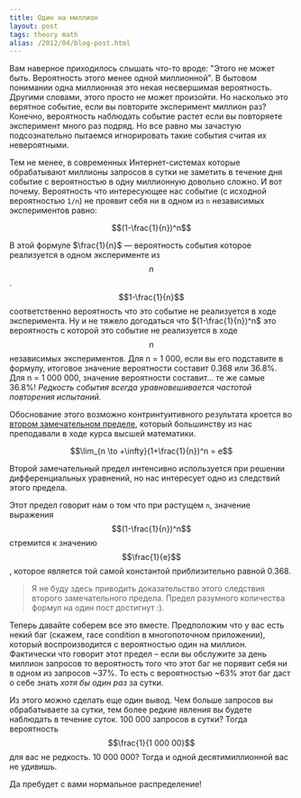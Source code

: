 ```yaml
---
title: Один на миллион
layout: post
tags: theory math
alias: /2012/04/blog-post.html
---
```

Вам наверное приходилось слышать что-то вроде: "Этого не может быть. Вероятность этого менее одной миллионной". В бытовом понимании одна миллионная это некая несвершимая вероятность. Другими словами, этого просто не может произойти. Но насколько это вeрятное событие, если вы повторите эксперимент миллион раз? Конечно, вероятность наблюдать событие растет если вы повторяете эксперимент много раз подряд. Но все равно мы зачастую подсознательно пытаемся игнорировать такие события считая их невероятными.

<!-- excerpt -->

Тем не менее, в современных Интернет-системах которые обрабатывают миллионы запросов в сутки не заметить в течение дня событие с вероятностью в одну миллионную довольно сложно. И вот почему. Вероятность что интересующее нас событие (с исходной вероятностью <code>1/n</code>) не проявит себя ни в одном из <code>n</code> независимых экспериментов равно:

$$(1-\frac{1}{n})^n$$

В этой формуле $\frac{1}{n}$ — вероятность события которое реализуется в одном эксперименте из $$n$$. $$1-\frac{1}{n}$$ соответственно вероятность что это событие не реализуется в ходе эксперимента. Ну и не тяжело догодаться что $(1-\frac{1}{n})^n$ это вероятность с которой это событие не реализуется в ходе $$n$$ независимых экспериментов. Для n = 1 000, если вы его подставите в формулу, итоговое значение вероятности составит 0.368 или 36.8%. Для n = 1 000 000, значение вероятности составит... те же самые 36.8%! _Редкость события всегда уравновешивается частотой повторения испытаний._

Обоснование этого возможно контринтуитивного результата кроется во [втором замечательном пределе][ref-lim], который большинству из нас преподавали в ходе курса высшей математики.

$$\lim_{n \to +\infty}(1+\frac{1}{n})^n = e$$

Второй замечательный предел интенсивно используется при решении дифференциальных уравнений, но нас интересует одно из следствий этого предела.

Этот предел говорит нам о том что при растущем `n`, значение выражения $$(1-\frac{1}{n})^n$$ стремится к значению $$\frac{1}{e}$$, которое является той самой константой приблизительно равной 0.368.

> Я не буду здесь приводить доказательство этого следствия второго замечательного предела. Предел разумного количества формул на один пост достигнут :).

Теперь давайте соберем все это вместе. Предположим что у вас есть некий баг (скажем, race condition в многопоточном приложении), который воспроизводится с вероятностью один на миллион. Фактически что говорит этот предел – если вы обслужите за день миллион запросов то вероятность того что этот баг не порявит себя ни в одном из запросов ~37%. То есть с вероятностью ~63% этот баг даст о себе знать _хотя бы один раз_ за сутки.

Из этого можно сделать еще один вывод. Чем больше запросов вы обрабатываете за сутки, тем более редкие явления вы будете наблюдать в течение суток. 100 000 запросов в сутки? Тогда вероятность $$\frac{1}{1 000 00}$$ для вас не редкость. 10 000 000? Тогда и одной десятимиллионной вас не удивишь.

Да пребудет с вами нормальное распределение!

[ref-lim]: http://ru.wikipedia.org/wiki/Замечательные_пределы#.D0.92.D1.82.D0.BE.D1.80.D0.BE.D0.B9_.D0.B7.D0.B0.D0.BC.D0.B5.D1.87.D0.B0.D1.82.D0.B5.D0.BB.D1.8C.D0.BD.D1.8B.D0.B9_.D0.BF.D1.80.D0.B5.D0.B4.D0.B5.D0.BB
